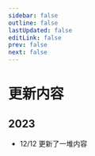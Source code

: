 ```yaml
---
sidebar: false
outline: false
lastUpdated: false
editLink: false
prev: false
next: false
---
```


# 更新内容

## 2023
* 12/12 更新了一堆内容

